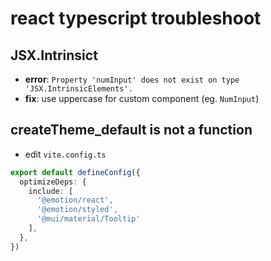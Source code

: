 # react typescript troubleshoot

## JSX.Intrinsict

- **error**: `Property 'numInput' does not exist on type 'JSX.IntrinsicElements'.`
- **fix**: use uppercase for custom component (eg. `NumInput`)

## createTheme_default is not a function

- edit `vite.config.ts`

```ts
export default defineConfig({
  optimizeDeps: {
    include: [
      '@emotion/react',
      '@emotion/styled',
      '@mui/material/Tooltip'
    ],
  },
})
```